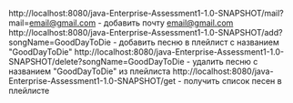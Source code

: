http://localhost:8080/java-Enterprise-Assessment1-1.0-SNAPSHOT/mail?mail=email@gmail.com - добавить почту email@gmail.com
http://localhost:8080/java-Enterprise-Assessment1-1.0-SNAPSHOT/add?songName=GoodDayToDie - добавить песню в плейлист с названием "GoodDayToDie"
http://localhost:8080/java-Enterprise-Assessment1-1.0-SNAPSHOT/delete?songName=GoodDayToDie - удалить песню с названием "GoodDayToDie" из плейлиста
http://localhost:8080/java-Enterprise-Assessment1-1.0-SNAPSHOT/get - получить список песен в плейлисте
